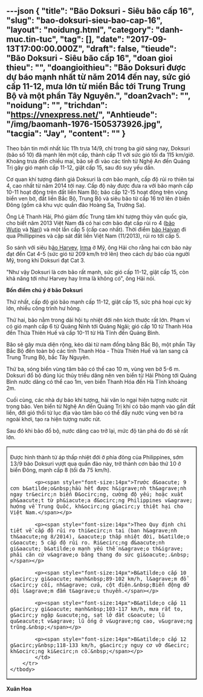 ---json
{
    "title": "Bão Doksuri - Siêu bão cấp 16",
    "slug": "bao-doksuri-sieu-bao-cap-16",
    "layout": "noidung.html",
    "category": "danh-muc.tin-tuc",
    "tag": [],
    "date": "2017-09-13T17:00:00.000Z",
    "draft": false,
    "tieude": "Bão Doksuri - Siêu bão cấp 16",
    "doan gioi thieu": "",
    "doangioithieu": "Bão Doksuri được dự báo mạnh nhất từ năm 2014 đến nay, sức gió cấp 11-12, mưa lớn từ miền Bắc tới Trung Trung Bộ và một phần Tây Nguyên.",
    "doan2vach": "",
    "noidung": "",
    "trichdan": "https://vnexpress.net/",
    "Anhtieude": "/img/baomanh-1976-1505373926.jpg",
    "tacgia": "Jay",
    "__content__": ""
}
---
<p><span style="font-size:14px">Theo bản tin mới nhất l&uacute;c 11h trưa 14/9, chỉ trong ba giờ s&aacute;ng nay, Doksuri (b&atilde;o số 10) đ&atilde; mạnh l&ecirc;n một cấp, th&agrave;nh cấp 11 với sức gi&oacute; tối đa 115 km/giờ. Khoảng trưa đến chiều mai, b&atilde;o sẽ đi v&agrave;o c&aacute;c tỉnh từ Nghệ An đến Quảng Trị g&acirc;y gi&oacute; mạnh cấp 11-12, giật cấp 15, sau đ&oacute; suy yếu dần.</span></p>

<p><span style="font-size:14px">Cơ quan kh&iacute; tượng đ&aacute;nh gi&aacute; Doksuri l&agrave; cơn b&atilde;o mạnh, cấp độ rủi ro thi&ecirc;n tai 4, cao nhất từ năm 2014 tới nay. Cấp độ n&agrave;y được đưa ra với b&atilde;o mạnh cấp 10-11 hoạt động tr&ecirc;n đất liền Nam Bộ; b&atilde;o cấp 12-15 hoạt động tr&ecirc;n v&ugrave;ng biển ven bờ, đất liền Bắc Bộ, Trung Bộ v&agrave; si&ecirc;u b&atilde;o từ cấp 16 trở l&ecirc;n ở biển Đ&ocirc;ng (gồm cả khu vực quần đảo Ho&agrave;ng Sa, Trường Sa).</span></p>

<p><span style="font-size:14px">&Ocirc;ng L&ecirc; Thanh Hải, Ph&oacute; gi&aacute;m đốc Trung t&acirc;m kh&iacute; tượng thủy văn quốc gia, cho biết năm 2013 Việt Nam đ&atilde; c&oacute; hai cơn b&atilde;o đạt cấp rủi ro 4 (<a href="https://vnexpress.net/tin-tuc/thoi-su/gan-11-000-ty-dong-thiet-hai-do-bao-wutip-2889946.html">b&atilde;o Wutip</a>&nbsp;v&agrave;&nbsp;<a href="https://vnexpress.net/tin-tuc/thoi-su/mien-trung-tan-hoang-sau-bao-nari-2895450.html">Nari</a>) v&agrave; một lần cấp 5 (cấp cao nhất). Thời điểm&nbsp;<a href="https://vnexpress.net/tin-tuc/thoi-su/bao-haiyan-de-doa-viet-nam-nhu-the-nao-2908543.html">b&atilde;o Haiyan</a>&nbsp;đi qua Phillippines v&agrave; cập s&aacute;t đất liền Việt Nam (11/2013), rủi ro tới cấp 5.</span></p>

<p><span style="font-size:14px">So s&aacute;nh với si&ecirc;u b<a href="https://vnexpress.net/photo/cuoc-song-do-day/thanh-pho-houston-truoc-va-sau-bao-harvey-3634742.html">&atilde;o Harvey</a>,&nbsp;<a href="https://vnexpress.net/photo/cuoc-song-do-day/vet-tan-pha-sieu-bao-irma-de-lai-florida-3640125.html">Irma</a>&nbsp;ở Mỹ, &ocirc;ng Hải cho rằng hai cơn b&atilde;o n&agrave;y đạt đến Cat 4-5 (sức gi&oacute; từ 209 km/h trở l&ecirc;n) theo c&aacute;ch dự b&aacute;o của người Mỹ, trong khi Doksuri đạt Cat 3.</span></p>

<p><span style="font-size:14px">&quot;Như vậy Doksuri l&agrave; cơn b&atilde;o rất mạnh, sức gi&oacute; cấp 11-12, giật cấp 15, c&ograve;n khả năng tới như Harvey hay Irma l&agrave; kh&ocirc;ng c&oacute;&quot;, &ocirc;ng Hải n&oacute;i.</span></p>

<p><span style="font-size:14px"><strong>Bốn điểm ch&uacute; &yacute; ở b&atilde;o Doksuri</strong></span></p>

<p><span style="font-size:14px">Thứ nhất, cấp độ gi&oacute; b&atilde;o mạnh cấp 11-12, giật cấp 15, sức ph&aacute; hoại cực kỳ lớn, nhiều c&ocirc;ng tr&igrave;nh hư hỏng.</span></p>

<p><span style="font-size:14px">Thứ hai, b&atilde;o nằm trong dải hội tụ nhiệt đới n&ecirc;n k&iacute;ch thước rất lớn. Phạm vi c&oacute; gi&oacute; mạnh cấp 6 từ Quảng Ninh tới Quảng Ng&atilde;i; gi&oacute; cấp 10 từ Thanh H&oacute;a đến Thừa Thi&ecirc;n Huế v&agrave; cấp 10-11 từ H&agrave; Tĩnh đến Quảng B&igrave;nh.</span></p>

<p><span style="font-size:14px">B&atilde;o sẽ&nbsp;g&acirc;y&nbsp;mưa diện rộng, k&eacute;o d&agrave;i từ nam đồng bằng Bắc Bộ, một phần T&acirc;y Bắc Bộ đến to&agrave;n bộ c&aacute;c tỉnh Thanh H&oacute;a - Thừa Thi&ecirc;n Huế v&agrave; lan sang cả Trung Trung Bộ, bắc T&acirc;y Nguy&ecirc;n.</span></p>

<p><span style="font-size:14px">Thứ ba, s&oacute;ng biển v&ugrave;ng t&acirc;m b&atilde;o c&oacute; thể cao 10 m, v&ugrave;ng ven bờ 5-6 m. Doksuri đổ bộ đ&uacute;ng l&uacute;c thủy triều d&acirc;ng n&ecirc;n ven biển từ Hải Ph&ograve;ng tới Quảng B&igrave;nh nước d&acirc;ng c&oacute; thể cao 1m, ven biển Thanh H&oacute;a đến H&agrave; Tĩnh khoảng 2m.</span></p>

<p><span style="font-size:14px">Cuối c&ugrave;ng, c&aacute;c nh&agrave; dự b&aacute;o kh&iacute; tượng, hải văn lo ngại hiện tượng nước r&uacute;t trong b&atilde;o. Ven biển từ Nghệ An đến Quảng Trị khi c&oacute; b&atilde;o mạnh v&agrave;o gần đất liền, đới gi&oacute; thổi từ lục địa v&agrave;o t&acirc;m b&atilde;o c&oacute; thể đẩy nước v&ugrave;ng ven bờ ra ngo&agrave;i khơi, tạo ra hiện tượng nước r&uacute;t.</span></p>

<p><span style="font-size:14px">Sau đ&oacute; khi b&atilde;o đổ bộ, nước d&acirc;ng cao trở lại, mức độ t&agrave;n ph&aacute; do đ&oacute; sẽ rất lớn.</span></p>

<table border="1" cellpadding="1" cellspacing="0">
	<tbody>
		<tr>
			<td>
			<p><span style="font-size:14px">Được h&igrave;nh th&agrave;nh từ &aacute;p thấp nhiệt đới ở ph&iacute;a đ&ocirc;ng của Philippines, sớm 13/9 b&atilde;o Doksuri vượt qua quần đảo n&agrave;y, trở th&agrave;nh cơn b&atilde;o thứ 10 ở biển Đ&ocirc;ng, mạnh cấp 8 (tối đa 75 km/h).</span></p>

			<p><span style="font-size:14px">Trước đ&oacute; 9 cơn b&atilde;o&nbsp;hầu hết được h&igrave;nh th&agrave;nh ngay tr&ecirc;n biển Đ&ocirc;ng, cường độ yếu; hoặc xuất ph&aacute;t từ ph&iacute;a đ&ocirc;ng Philippines v&agrave; hướng về Trung Quốc, kh&ocirc;ng g&acirc;y thiệt hại cho Việt Nam.</span></p>

			<p><span style="font-size:14px">Theo Quy định chi tiết về cấp độ rủi ro thi&ecirc;n tai (ban h&agrave;nh th&aacute;ng 8/2014), &aacute;p thấp nhiệt đới, b&atilde;o c&oacute; 5 cấp độ rủi ro. Ri&ecirc;ng đ&aacute;nh gi&aacute; b&atilde;o mạnh yếu thế n&agrave;o th&igrave; phải căn cứ v&agrave;o bảng thang đo sức gi&oacute;.&nbsp;</span></p>

			<p><span style="font-size:14px">B&atilde;o cấp 10 g&acirc;y gi&oacute; mạnh&nbsp;89-102 km/h, l&agrave;m đổ c&acirc;y cối, nh&agrave; cửa, cột điện.&nbsp;Biển động dữ dội l&agrave;m đắm t&agrave;u thuyền.</span></p>

			<p><span style="font-size:14px">B&atilde;o cấp 11 g&acirc;y gi&oacute; mạnh&nbsp;103-117 km/h, mưa rất to, g&acirc;y ngập &uacute;ng, sạt lở đất c&oacute; lũ qu&eacute;t v&agrave; lũ ống ở v&ugrave;ng cao, v&ugrave;ng trũng.&nbsp;</span></p>

			<p><span style="font-size:14px">B&atilde;o cấp 12 g&acirc;y&nbsp;118-133 km/h, g&acirc;y nguy cơ vỡ đ&ecirc; kh&ocirc;ng ki&ecirc;n cố.&nbsp;</span></p>
			</td>
		</tr>
	</tbody>
</table>

<p><span style="font-size:14px"><strong>Xu&acirc;n Hoa</strong></span></p>
